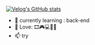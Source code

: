 [![Velog's GitHub stats](https://jin2424.vercel.app/api/badge?name=jin2424)](https://velog.io/@rhrhkdwls24) 

- 🌱 currently learning : back-end
- 💞️ Love: 🎞🎮💻🙋‍♂️
- 📫 try
